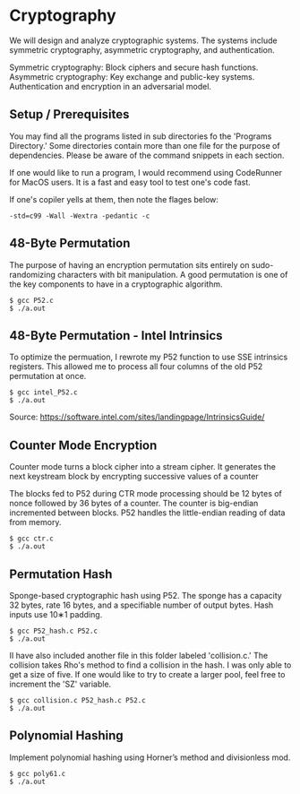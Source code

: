 # Cryptography

We will design and analyze cryptographic systems. The systems include symmetric cryptography, asymmetric cryptography, and authentication. 

Symmetric cryptography: Block ciphers and secure hash functions. 
Asymmetric cryptography: Key exchange and public-key systems. 
Authentication and encryption in an adversarial model.

## Setup / Prerequisites

You may find all the programs listed in sub directories fo the 'Programs Directory.' Some directories contain more than one file for the purpose of dependencies. Please be aware of the command snippets in each section. 

If one would like to run a program, I would recommend using CodeRunner for MacOS users. It is a fast and easy tool to test one's code fast. 

If one's copiler yells at them, then note the flages below:  

```
-std=c99 -Wall -Wextra -pedantic -c
```

## 48-Byte Permutation

The purpose of having an encryption permutation sits entirely on sudo-randomizing characters with bit manipulation. A good permutation is one of the key components to have in a cryptographic algorithm. 

```
$ gcc P52.c
$ ./a.out
```

## 48-Byte Permutation - Intel Intrinsics

To optimize the permuation, I rewrote my P52 function to use SSE intrinsics registers. This allowed me to process all four columns of the old P52 permutation at once.   

```
$ gcc intel_P52.c
$ ./a.out
```

Source: https://software.intel.com/sites/landingpage/IntrinsicsGuide/

## Counter Mode Encryption

Counter mode turns a block cipher into a stream cipher. It generates the next keystream block by encrypting successive values of a counter

The blocks fed to P52 during CTR mode processing should be 12 bytes of nonce followed by 36
bytes of a counter. The counter is big-endian incremented between blocks. P52 handles
the little-endian reading of data from memory.

```
$ gcc ctr.c
$ ./a.out
```

## Permutation Hash 

Sponge-based cryptographic hash using P52. The sponge has a capacity 32 bytes, rate 16 bytes, and a specifiable number of output bytes. Hash inputs use 10∗1 padding.

```
$ gcc P52_hash.c P52.c
$ ./a.out
```

II have also included another file in this folder labeled 'collision.c.' The collision takes Rho's method to find a collision in the hash. I was only able to get a size of five. If one would like to try to create a larger pool, feel free to increment the 'SZ' variable.

```
$ gcc collision.c P52_hash.c P52.c
$ ./a.out
```


## Polynomial Hashing

Implement polynomial hashing using Horner’s method and divisionless mod.


```
$ gcc poly61.c
$ ./a.out
```
